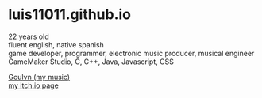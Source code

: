 # luis11011.github.io
<p>
22 years old<br/>
fluent english, native spanish<br/>
game developer, programmer, electronic music producer, musical engineer<br/>
GameMaker Studio, C, C++, Java, Javascript, CSS
</p>

<p>
<a href="https://soundcloud.com/goulvn">Goulvn (my music)</a><br/>
<a href="luis11011.itch.io">my itch.io page</a>
</p>
